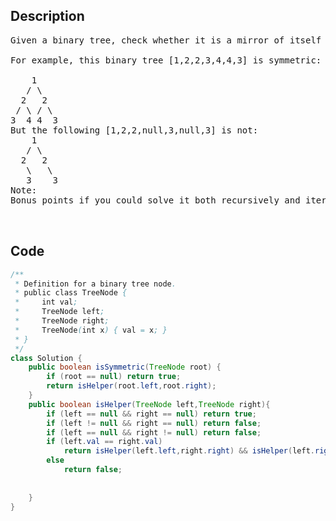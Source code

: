 ## Description
<pre>
Given a binary tree, check whether it is a mirror of itself (ie, symmetric around its center).

For example, this binary tree [1,2,2,3,4,4,3] is symmetric:

    1
   / \
  2   2
 / \ / \
3  4 4  3
But the following [1,2,2,null,3,null,3] is not:
    1
   / \
  2   2
   \   \
   3    3
Note:
Bonus points if you could solve it both recursively and iteratively.


</pre>

## Code
```java
/**
 * Definition for a binary tree node.
 * public class TreeNode {
 *     int val;
 *     TreeNode left;
 *     TreeNode right;
 *     TreeNode(int x) { val = x; }
 * }
 */
class Solution {
    public boolean isSymmetric(TreeNode root) {
        if (root == null) return true;
        return isHelper(root.left,root.right);
    }
    public boolean isHelper(TreeNode left,TreeNode right){
        if (left == null && right == null) return true;
        if (left != null && right == null) return false;
        if (left == null && right != null) return false;
        if (left.val == right.val) 
            return isHelper(left.left,right.right) && isHelper(left.right,right.left);
        else 
            return false;
        
        
    } 
}
```
